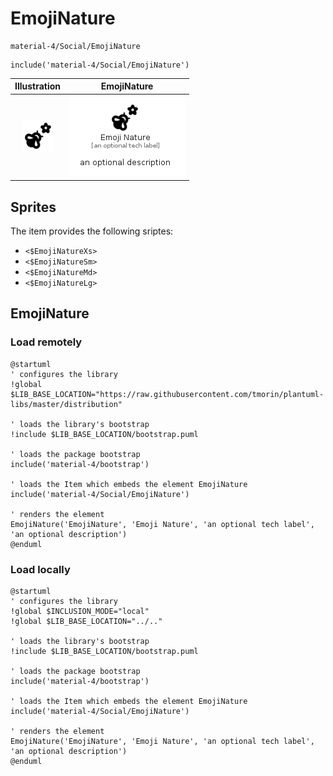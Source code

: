 # EmojiNature


```text
material-4/Social/EmojiNature
```

```text
include('material-4/Social/EmojiNature')
```



| Illustration | EmojiNature |
| :---: | :---: |
| ![illustration for Illustration](../../material-4/Social/EmojiNature.png) | ![illustration for EmojiNature](../../material-4/Social/EmojiNature.Local.png) |



## Sprites
The item provides the following sriptes:

- `<$EmojiNatureXs>`
- `<$EmojiNatureSm>`
- `<$EmojiNatureMd>`
- `<$EmojiNatureLg>`





## EmojiNature

### Load remotely
```plantuml
@startuml
' configures the library
!global $LIB_BASE_LOCATION="https://raw.githubusercontent.com/tmorin/plantuml-libs/master/distribution"

' loads the library's bootstrap
!include $LIB_BASE_LOCATION/bootstrap.puml

' loads the package bootstrap
include('material-4/bootstrap')

' loads the Item which embeds the element EmojiNature
include('material-4/Social/EmojiNature')

' renders the element
EmojiNature('EmojiNature', 'Emoji Nature', 'an optional tech label', 'an optional description')
@enduml
```

### Load locally
```plantuml
@startuml
' configures the library
!global $INCLUSION_MODE="local"
!global $LIB_BASE_LOCATION="../.."

' loads the library's bootstrap
!include $LIB_BASE_LOCATION/bootstrap.puml

' loads the package bootstrap
include('material-4/bootstrap')

' loads the Item which embeds the element EmojiNature
include('material-4/Social/EmojiNature')

' renders the element
EmojiNature('EmojiNature', 'Emoji Nature', 'an optional tech label', 'an optional description')
@enduml
```

